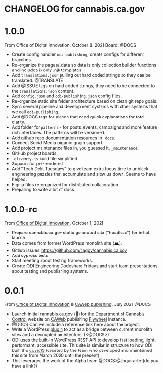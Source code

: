 # CHANGELOG for cannabis.ca.gov

# 1.0.0
From [Office of Digital Innovation](https://digital.ca.gov), October 8, 2021
Board: @DOCS
* Create config handler `odi-publishing`, create configs for different branches.
* Re-organize the pages/_data so data is only collection builder functions and includes is only .njk templates
* Add `translations.json` pulling out hard coded strings so they can be translated. @TRANSLATE
* Add @ISSUE tags on hard coded strings, they need to be connected to the `translations.json` content.
* Add `config.json` and `odi-publishing.json` config files.
* Re-organize static site folder architecture based on clean git repo goals.
* Sync several pipeline and development systems with other systems that we call `odi-publishing`.
* Add @DOCS tags for places that need quick explanations for total clarity.
* Add folder for `patterns` - for posts, events, campaigns and more feature rich interfaces. The patterns will be versioned.
* Add github repo documentation resources in `_docs`.
* Connect Social Media organic graph support.
* Add project maintenance files in, you guessed it, `_maintenance`.
* GitHub project boards.
* `.eleventy.js` build file simplified.
* Support for pre-rendered
* Add "Tech Debt Tuesdays" to give team extra focus time to unblock engineering puzzles that accumulate and slow us down. Seems to have helped.
* Figma files re-organized for distributed collaboration. 
* Preparing to write a lot of docs.

# 1.0.0-rc
From [Office of Digital Innovation](https://digital.ca.gov), October 1, 2021
* Prepare cannabis.ca.gov static generated site ("headless") for initial launch. 
* Data comes from former WordPress monolith site (🏔).
* Github issues: https://github.com/cagov/cannabis.ca.gov
* Add cypress tests
* Start meeting about testing frameworks.
* Create ODI Engineering Codeshare Fridays and start team presentations about testing and publishing systems. 

# 0.0.1
From [Office of Digital Innovation](https://digital.ca.gov) & [CAWeb publishing](https://caweb.cdt.ca.gov/), July 2021 @DOCS
* Launch initial cannabis.ca.gov (🍃) for the [Department of Cannabis Control](https://cannabis.ca.gov) website on [CAWeb](https://caweb.cdt.ca.gov/) publishing [Flywheel](https://getflywheel.com/) instance.
* @DOCS Can we include a reference link here about the project.
* Write a WordPress [plugin](https://github.com/ca-design-system-gutenberg-blocks) to act as a bridge between current monolith sites and a decoupled architecture. (<@DOCS>) 
* ODI uses the built-in WordPress REST API to develop fast loading, light, performant, accessible site. This site is similar in structure to how ODI built the [covid19](https://covid19.ca.gov) (created by the team who developed and maintained this site from March 2020 until the present). 
* This leveraged the work of the Alpha team @DOCS:@abquirarte-(do you have a link?)
